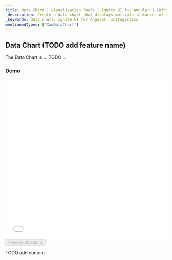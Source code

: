 ```yaml
---
title: Data Chart | Visualization Tools | Ignite UI for Angular | Infragistics | Error Bars
_description: Create a data chart that displays multiple instances of visual elements in the same plot area in order to create composite chart views.
_keywords: data chart, Ignite UI for Angular, Infragistics
mentionedTypes: ['XamDataChart']
---
```


## Data Chart (TODO add feature name)

The Data Chart is ... TODO ...

### Demo

<div class="sample-container loading" style="height: 500px">
    <iframe id="data-chart-series-errorbars-iframe" src='{environment:dvDemosBaseUrl}/charts/data-chart-series-errorbars' width="100%" height="100%" seamless frameBorder="0" onload="onXPlatSampleIframeContentLoaded(this);"></iframe>
</div>
<div>
    <button data-localize="stackblitz" disabled class="stackblitz-btn" data-iframe-id="data-chart-series-errorbars-iframe" data-demos-base-url="{environment:dvDemosBaseUrl}">View on StackBlitz
    </button>


</div>

<div class="divider--half"></div>

TODO add content
